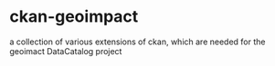 # ckan-geoimpact
a collection of various extensions of ckan, which are needed for the geoimact DataCatalog project
